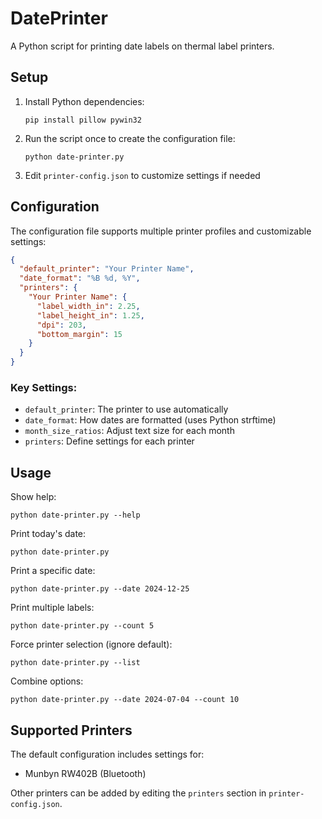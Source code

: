 # DatePrinter

A Python script for printing date labels on thermal label printers.

## Setup

1. Install Python dependencies:
   ```
   pip install pillow pywin32
   ```

2. Run the script once to create the configuration file:
   ```
   python date-printer.py
   ```

3. Edit `printer-config.json` to customize settings if needed

## Configuration

The configuration file supports multiple printer profiles and customizable settings:

```json
{
  "default_printer": "Your Printer Name",
  "date_format": "%B %d, %Y",
  "printers": {
    "Your Printer Name": {
      "label_width_in": 2.25,
      "label_height_in": 1.25,
      "dpi": 203,
      "bottom_margin": 15
    }
  }
}
```

### Key Settings:
- `default_printer`: The printer to use automatically
- `date_format`: How dates are formatted (uses Python strftime)
- `month_size_ratios`: Adjust text size for each month
- `printers`: Define settings for each printer

## Usage

Show help:
```
python date-printer.py --help
```

Print today's date:
```
python date-printer.py
```

Print a specific date:
```
python date-printer.py --date 2024-12-25
```

Print multiple labels:
```
python date-printer.py --count 5
```

Force printer selection (ignore default):
```
python date-printer.py --list
```

Combine options:
```
python date-printer.py --date 2024-07-04 --count 10
```

## Supported Printers

The default configuration includes settings for:
- Munbyn RW402B (Bluetooth)

Other printers can be added by editing the `printers` section in `printer-config.json`.